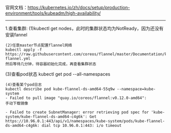 官网文档：https://kubernetes.io/zh/docs/setup/production-environment/tools/kubeadm/high-availability/

---
1.查看集群:
(1)kubectl get nodes，此时的集群状态均为NotReady，因为还没有安装fannel
```
(2)任意master节点配置flannel网络
kubectl apply -f https://raw.githubusercontent.com/coreos/flannel/master/Documentation/kube-flannel.yml
然后等待几分钟，待容器初始化完成，再查看集群状态
```
(3)查看pod状态 
kubectl get pod --all-namespaces
```
(4)查看某个pod日志
kubectl describe pod kube-flannel-ds-amd64-55q9w --namespace=kube-system
- Failed to pull image "quay.io/coreos/flannel:v0.12.0-amd64":
手动下载镜像

- Failed to create SubnetManager: error retrieving pod spec for 'kube-system/kube-flannel-ds-amd64-c4g6k': Get https://10.96.0.1:443/api/v1/namespaces/kube-system/pods/kube-flannel-ds-amd64-c4g6k: dial tcp 10.96.0.1:443: i/o timeout
